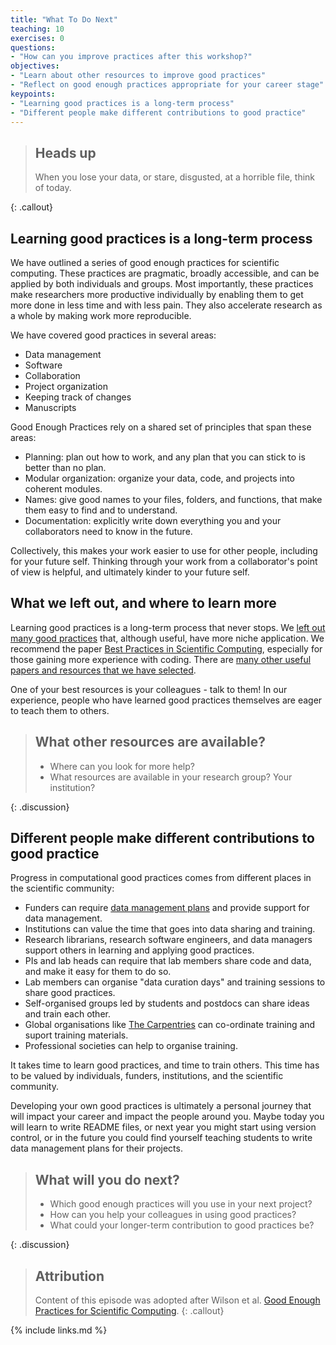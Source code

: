 ```yaml
---
title: "What To Do Next"
teaching: 10
exercises: 0
questions:
- "How can you improve practices after this workshop?"
objectives:
- "Learn about other resources to improve good practices"
- "Reflect on good enough practices appropriate for your career stage"
keypoints:
- "Learning good practices is a long-term process"
- "Different people make different contributions to good practice"
---
```


> ## Heads up
>
> When you lose your data, or stare, disgusted, at a horrible file, think of today.
>
{: .callout}


## Learning good practices is a long-term process

We have outlined a series of good enough practices for scientific computing.
These practices are pragmatic, broadly accessible, and can be applied by both individuals and groups. 
Most importantly, these practices make researchers more productive individually by enabling them to get more done in less time and with less pain.
They also accelerate research as a whole by making work more reproducible.

We have covered good practices in several areas:

- Data management
- Software
- Collaboration
- Project organization
- Keeping track of changes
- Manuscripts

Good Enough Practices rely on a shared set of principles that span these areas:

- Planning: plan out how to work, and any plan that you can stick to is better than no plan.
- Modular organization: organize your data, code, and projects into coherent modules.
- Names: give good names to your files, folders, and functions, that make them easy to find and to understand.
- Documentation: explicitly write down everything you and your collaborators need to know in the future.

Collectively, this makes your work easier to use for other people, including for your future self. 
Thinking through your work from a collaborator's point of view is helpful, and ultimately kinder to your future self.


## What we left out, and where to learn more

Learning good practices is a long-term process that never stops.
We [left out many good practices](/_extras/what-we-left-out.md) that, although useful,
have more niche application.
We recommend the paper [Best Practices in Scientific Computing](https://doi.org/10.1371/journal.pbio.1001745),
especially for those gaining more experience with coding.
There are [many other useful papers and resources that we have selected](/_extras/resources).

One of your best resources is your colleagues - talk to them!
In our experience, people who have learned good practices themselves are eager to teach them to others.


> ## What other resources are available?
>
> - Where can you look for more help?
> - What resources are available in your research group? Your institution?
>
{: .discussion}


## Different people make different contributions to good practice

Progress in computational good practices comes from different places in the scientific community:

- Funders can require [data management plans](https://www.dcc.ac.uk/resources/data-management-plans) and provide support for data management.
- Institutions can value the time that goes into data sharing and training.
- Research librarians, research software engineers, and data managers support others in learning and applying good practices.
- PIs and lab heads can require that lab members share code and data, and make it easy for them to do so.
- Lab members can organise "data curation days" and training sessions to share good practices.
- Self-organised groups led by students and postdocs can share ideas and train each other.
- Global organisations like [The Carpentries](https://carpentries.org) can co-ordinate training and suport training materials.
- Professional societies can help to organise training.

It takes time to learn good practices, and time to train others.
This time has to be valued by individuals, funders, institutions, and the scientific community.

Developing your own good practices is ultimately a personal journey that will impact your career and impact the people around you.
Maybe today you will learn to write README files, or next year you might start using version control, or in the future you could find yourself teaching students to write data management plans for their projects.


> ## What will you do next?
>
> - Which good enough practices will you use in your next project?
> - How can you help your colleagues in using good practices?
> - What could your longer-term contribution to good practices be?
>
{: .discussion}


> ## Attribution
> Content of this episode was adopted after Wilson et al.
> [Good Enough Practices for Scientific Computing](https://github.com/swcarpentry/good-enough-practices-in-scientific-computing).
{: .callout}


{% include links.md %}

